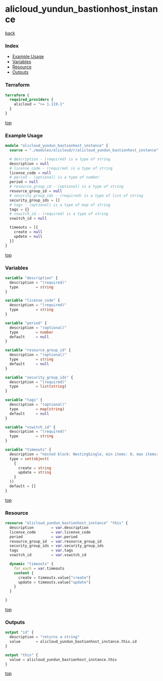 # alicloud_yundun_bastionhost_instance

[back](../alicloud.md)

### Index

- [Example Usage](#example-usage)
- [Variables](#variables)
- [Resource](#resource)
- [Outputs](#outputs)

### Terraform

```terraform
terraform {
  required_providers {
    alicloud = ">= 1.119.1"
  }
}
```

[top](#index)

### Example Usage

```terraform
module "alicloud_yundun_bastionhost_instance" {
  source = "./modules/alicloud/r/alicloud_yundun_bastionhost_instance"

  # description - (required) is a type of string
  description = null
  # license_code - (required) is a type of string
  license_code = null
  # period - (optional) is a type of number
  period = null
  # resource_group_id - (optional) is a type of string
  resource_group_id = null
  # security_group_ids - (required) is a type of list of string
  security_group_ids = []
  # tags - (optional) is a type of map of string
  tags = {}
  # vswitch_id - (required) is a type of string
  vswitch_id = null

  timeouts = [{
    create = null
    update = null
  }]
}
```

[top](#index)

### Variables

```terraform
variable "description" {
  description = "(required)"
  type        = string
}

variable "license_code" {
  description = "(required)"
  type        = string
}

variable "period" {
  description = "(optional)"
  type        = number
  default     = null
}

variable "resource_group_id" {
  description = "(optional)"
  type        = string
  default     = null
}

variable "security_group_ids" {
  description = "(required)"
  type        = list(string)
}

variable "tags" {
  description = "(optional)"
  type        = map(string)
  default     = null
}

variable "vswitch_id" {
  description = "(required)"
  type        = string
}

variable "timeouts" {
  description = "nested block: NestingSingle, min items: 0, max items: 0"
  type = set(object(
    {
      create = string
      update = string
    }
  ))
  default = []
}
```

[top](#index)

### Resource

```terraform
resource "alicloud_yundun_bastionhost_instance" "this" {
  description        = var.description
  license_code       = var.license_code
  period             = var.period
  resource_group_id  = var.resource_group_id
  security_group_ids = var.security_group_ids
  tags               = var.tags
  vswitch_id         = var.vswitch_id

  dynamic "timeouts" {
    for_each = var.timeouts
    content {
      create = timeouts.value["create"]
      update = timeouts.value["update"]
    }
  }

}
```

[top](#index)

### Outputs

```terraform
output "id" {
  description = "returns a string"
  value       = alicloud_yundun_bastionhost_instance.this.id
}

output "this" {
  value = alicloud_yundun_bastionhost_instance.this
}
```

[top](#index)